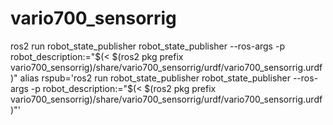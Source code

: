 # vario700_sensorrig

ros2 run robot_state_publisher robot_state_publisher   --ros-args -p robot_description:="$(< $(ros2 pkg prefix vario700_sensorrig)/share/vario700_sensorrig/urdf/vario700_sensorrig.urdf)"
alias rspub='ros2 run robot_state_publisher robot_state_publisher --ros-args -p robot_description:="$(< $(ros2 pkg prefix vario700_sensorrig)/share/vario700_sensorrig/urdf/vario700_sensorrig.urdf)"'
